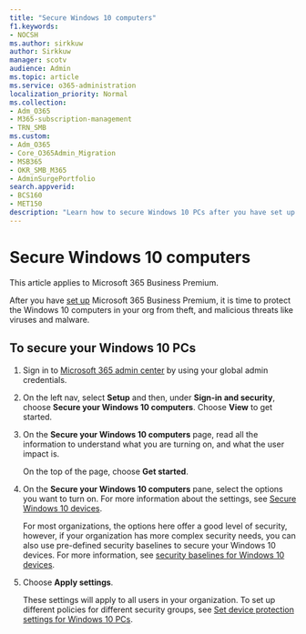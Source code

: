```yaml
---
title: "Secure Windows 10 computers"
f1.keywords:
- NOCSH
ms.author: sirkkuw
author: Sirkkuw
manager: scotv
audience: Admin
ms.topic: article
ms.service: o365-administration
localization_priority: Normal
ms.collection: 
- Adm_O365
- M365-subscription-management
- TRN_SMB
ms.custom:
- Adm_O365
- Core_O365Admin_Migration
- MSB365
- OKR_SMB_M365
- AdminSurgePortfolio
search.appverid:
- BCS160
- MET150
description: "Learn how to secure Windows 10 PCs after you have set up Microsoft 365 Business Premium."
---
```


# Secure Windows 10 computers

This article applies to Microsoft 365 Business Premium.

After you have [set up](set-up.md) Microsoft 365 Business Premium, it is time to protect the Windows 10 computers in your org from theft, and malicious threats like viruses and malware.

## To secure your Windows 10 PCs

1. Sign in to [Microsoft 365 admin center](https://admin.microsoft.com) by using your global admin credentials. 
2. On the left nav, select **Setup** and then, under **Sign-in and security**, choose **Secure your Windows 10 computers**. Choose **View** to get started.
3. On the **Secure your Windows 10 computers** page, read all the information to understand what you are turning on, and what the user impact is.

    On the top of the page, choose **Get started**.

4. On the **Secure your Windows 10 computers** pane, select the options you want to turn on. For more information about the settings, see [Secure Windows 10 devices](secure-windows-10-devices.md). 
    
    For most organizations, the options here offer a good level of security, however, if your organization has more complex security needs, you can also use pre-defined security baselines to secure  your Windows 10 devices. For more information, see [security baselines for Windows 10 devices](https://docs.microsoft.com/mem/intune/protect/security-baselines).   

1. Choose **Apply settings**.

    These settings will apply to all users in your organization. To set up different policies for different security groups, see [Set device protection settings for Windows 10 PCs](protection-settings-for-windows-10-pcs.md).